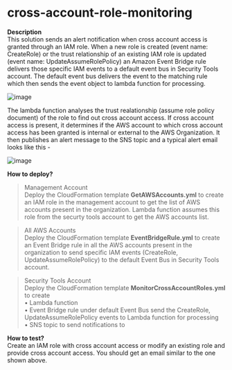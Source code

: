 # cross-account-role-monitoring

**Description**<br>
This solution sends an alert notification when cross account access is granted through an IAM role. When a new role is created (event name: CreateRole) or the trust relationship of an existing IAM role is updated (event name: UpdateAssumeRolePolicy) an Amazon Event Bridge rule delivers those specific IAM events to a default event bus in Security Tools account. The default event bus delivers the event to the matching rule which then sends the event object to lambda function for processing. 

 ![image](https://user-images.githubusercontent.com/14819434/170843515-4ca30825-d284-4218-a7c5-6eb3a10be7ef.png)


The lambda function analyses the trust realationship (assume role policy document) of the role to find out cross account access. If cross account access is present, it determines if the AWS account to which cross account access has been granted is internal or external to the AWS Organization. It then publishes an alert message to the SNS topic and a typical alert email looks like this -

![image](https://user-images.githubusercontent.com/14819434/170843518-9e98e2eb-7b27-46a5-99f0-9927b6448fe0.png)


**How to deploy?**<br>
> Management Account<br>
Deploy the CloudFormation template __GetAWSAccounts.yml__ to create an IAM role in the management account to get the list of AWS accounts present in the organization. Lambda function assumes this role from the securty tools account to get the AWS accounts list.

> All AWS Accounts<br>
Deploy the CloudFormation template __EventBridgeRule.yml__ to create an Event Bridge rule in all the AWS accounts present in the organization to send specific IAM events (CreateRole, UpdateAssumeRolePolicy) to the default Event Bus in Security Tools account.

> Security Tools Account<br>
Deploy the CloudFormation template __MonitorCrossAccountRoles.yml__ to create<br>
	• Lambda function<br>
	• Event Bridge rule under default Event Bus send the CreateRole, UpdateAssumeRolePolicy events to Lambda function for processing <br>
	• SNS topic to send notifications to


**How to test?**<br>
Create an IAM role with cross account access  or modify an existing role and provide cross account access. You should get an email similar to the one shown above.
